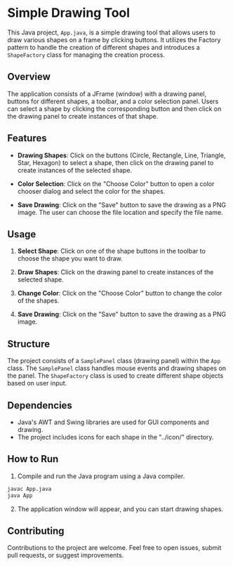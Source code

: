 # Simple Drawing Tool

This Java project, `App.java`, is a simple drawing tool that allows users to draw various shapes on a frame by clicking buttons. It utilizes the Factory pattern to handle the creation of different shapes and introduces a `ShapeFactory` class for managing the creation process.

## Overview

The application consists of a JFrame (window) with a drawing panel, buttons for different shapes, a toolbar, and a color selection panel. Users can select a shape by clicking the corresponding button and then click on the drawing panel to create instances of that shape.

## Features

- **Drawing Shapes**: Click on the buttons (Circle, Rectangle, Line, Triangle, Star, Hexagon) to select a shape, then click on the drawing panel to create instances of the selected shape.

- **Color Selection**: Click on the "Choose Color" button to open a color chooser dialog and select the color for the shapes.

- **Save Drawing**: Click on the "Save" button to save the drawing as a PNG image. The user can choose the file location and specify the file name.

## Usage

1. **Select Shape**: Click on one of the shape buttons in the toolbar to choose the shape you want to draw.

2. **Draw Shapes**: Click on the drawing panel to create instances of the selected shape.

3. **Change Color**: Click on the "Choose Color" button to change the color of the shapes.

4. **Save Drawing**: Click on the "Save" button to save the drawing as a PNG image.

## Structure

The project consists of a `SamplePanel` class (drawing panel) within the `App` class. The `SamplePanel` class handles mouse events and drawing shapes on the panel. The `ShapeFactory` class is used to create different shape objects based on user input.

## Dependencies

- Java's AWT and Swing libraries are used for GUI components and drawing.
- The project includes icons for each shape in the "../icon/" directory.

## How to Run

1. Compile and run the Java program using a Java compiler.

```bash
javac App.java
java App
```

2. The application window will appear, and you can start drawing shapes.

## Contributing

Contributions to the project are welcome. Feel free to open issues, submit pull requests, or suggest improvements.
